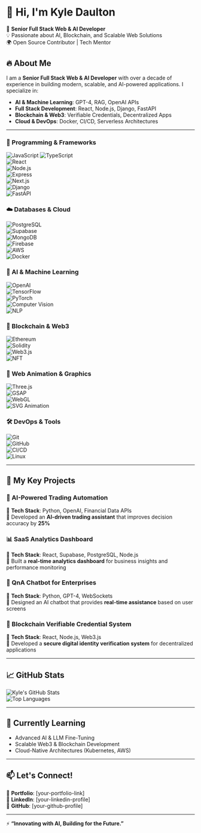 # 👋 Hi, I'm Kyle Daulton  

🚀 **Senior Full Stack Web & AI Developer**  
💡 Passionate about AI, Blockchain, and Scalable Web Solutions  
🌍 Open Source Contributor | Tech Mentor  

## 🔥 About Me  

I am a **Senior Full Stack Web & AI Developer** with over a decade of experience in building modern, scalable, and AI-powered applications. I specialize in:  

- **AI & Machine Learning**: GPT-4, RAG, OpenAI APIs  
- **Full Stack Development**: React, Node.js, Django, FastAPI  
- **Blockchain & Web3**: Verifiable Credentials, Decentralized Apps  
- **Cloud & DevOps**: Docker, CI/CD, Serverless Architectures  

---

### 🚀 Programming & Frameworks  
![JavaScript](https://img.shields.io/badge/JavaScript-F7DF1E?style=flat&logo=javascript&logoColor=black)  ![TypeScript](https://img.shields.io/badge/TypeScript-007ACC?style=flat&logo=typescript&logoColor=white)  
![React](https://img.shields.io/badge/React-61DAFB?style=flat&logo=react&logoColor=black)  
![Node.js](https://img.shields.io/badge/Node.js-339933?style=flat&logo=nodedotjs&logoColor=white)  
![Express](https://img.shields.io/badge/Express-000000?style=flat&logo=express&logoColor=white)  
![Next.js](https://img.shields.io/badge/Next.js-000000?style=flat&logo=nextdotjs&logoColor=white)  
![Django](https://img.shields.io/badge/Django-092E20?style=flat&logo=django&logoColor=white)  
![FastAPI](https://img.shields.io/badge/FastAPI-009688?style=flat&logo=fastapi&logoColor=white)  

### ☁️ Databases & Cloud  
![PostgreSQL](https://img.shields.io/badge/PostgreSQL-336791?style=flat&logo=postgresql&logoColor=white)  
![Supabase](https://img.shields.io/badge/Supabase-3ECF8E?style=flat&logo=supabase&logoColor=white)  
![MongoDB](https://img.shields.io/badge/MongoDB-47A248?style=flat&logo=mongodb&logoColor=white)  
![Firebase](https://img.shields.io/badge/Firebase-FFCA28?style=flat&logo=firebase&logoColor=black)  
![AWS](https://img.shields.io/badge/AWS-232F3E?style=flat&logo=amazon-aws&logoColor=white)  
![Docker](https://img.shields.io/badge/Docker-2496ED?style=flat&logo=docker&logoColor=white)  

### 🤖 AI & Machine Learning  
![OpenAI](https://img.shields.io/badge/OpenAI-412991?style=flat&logo=openai&logoColor=white)  
![TensorFlow](https://img.shields.io/badge/TensorFlow-FF6F00?style=flat&logo=tensorflow&logoColor=white)  
![PyTorch](https://img.shields.io/badge/PyTorch-EE4C2C?style=flat&logo=pytorch&logoColor=white)  
![Computer Vision](https://img.shields.io/badge/Computer%20Vision-009688?style=flat)  
![NLP](https://img.shields.io/badge/NLP-8A2BE2?style=flat)  

### 🔗 Blockchain & Web3  
![Ethereum](https://img.shields.io/badge/Ethereum-3C3C3D?style=flat&logo=ethereum&logoColor=white)  
![Solidity](https://img.shields.io/badge/Solidity-363636?style=flat&logo=solidity&logoColor=white)  
![Web3.js](https://img.shields.io/badge/Web3.js-F16822?style=flat)  
![NFT](https://img.shields.io/badge/NFT-FF5733?style=flat)  

### 🎨 Web Animation & Graphics  
![Three.js](https://img.shields.io/badge/Three.js-000000?style=flat&logo=threedotjs&logoColor=white)  
![GSAP](https://img.shields.io/badge/GSAP-88CE02?style=flat)  
![WebGL](https://img.shields.io/badge/WebGL-990000?style=flat)  
![SVG Animation](https://img.shields.io/badge/SVG%20Animation-FFB13B?style=flat)  

### 🛠️ DevOps & Tools  
![Git](https://img.shields.io/badge/Git-F05032?style=flat&logo=git&logoColor=white)  
![GitHub](https://img.shields.io/badge/GitHub-181717?style=flat&logo=github&logoColor=white)  
![CI/CD](https://img.shields.io/badge/CI/CD-20C997?style=flat)  
![Linux](https://img.shields.io/badge/Linux-FCC624?style=flat&logo=linux&logoColor=black)  

---

## 📌 **My Key Projects**  

### 🚀 AI-Powered Trading Automation  
🔹 **Tech Stack**: Python, OpenAI, Financial Data APIs  
🔹 Developed an **AI-driven trading assistant** that improves decision accuracy by **25%**  

### 📊 SaaS Analytics Dashboard  
🔹 **Tech Stack**: React, Supabase, PostgreSQL, Node.js  
🔹 Built a **real-time analytics dashboard** for business insights and performance monitoring  

### 🤖 QnA Chatbot for Enterprises  
🔹 **Tech Stack**: Python, GPT-4, WebSockets  
🔹 Designed an AI chatbot that provides **real-time assistance** based on user screens  

### 🔐 Blockchain Verifiable Credential System  
🔹 **Tech Stack**: React, Node.js, Web3.js  
🔹 Developed a **secure digital identity verification system** for decentralized applications  

---

## 📈 **GitHub Stats**  

![Kyle's GitHub Stats](https://github-readme-stats.vercel.app/api?username=your-github-username&show_icons=true&theme=radical)  
![Top Languages](https://github-readme-stats.vercel.app/api/top-langs/?username=your-github-username&layout=compact&theme=radical)  

---

## 🌱 **Currently Learning**  
- Advanced AI & LLM Fine-Tuning  
- Scalable Web3 & Blockchain Development  
- Cloud-Native Architectures (Kubernetes, AWS)  

---

## 📫 **Let's Connect!**  
🔗 **Portfolio**: [your-portfolio-link]  
🔗 **LinkedIn**: [your-linkedin-profile]  
🔗 **GitHub**: [your-github-profile]  

---

⚡ **“Innovating with AI, Building for the Future.”**  
